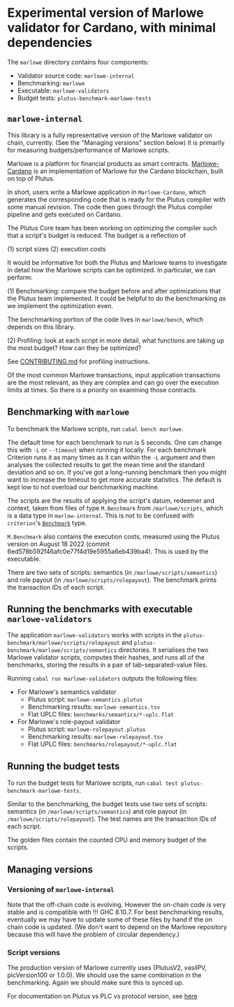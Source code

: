 # Experimental version of Marlowe validator for Cardano, with minimal dependencies

The `marlowe` directory contains four components:

- Validator source code: `marlowe-internal`
- Benchmarking: `marlowe`
- Executable: `marlowe-validators`
- Budget tests: `plutus-benchmark-marlowe-tests`

## `marlowe-internal`

This library is a fully representative version of the Marlowe validator on chain, currently. (See the "Managing versions" section below) It is primarily for measuring budgets/performance of Marlowe scripts. 

Marlowe is a platform for financial products as smart contracts. [Marlowe-Cardano](https://github.com/input-output-hk/marlowe-cardano) is an implementation of Marlowe for the Cardano blockchain, built on top of Plutus.

In short, users write a Marlowe application in `Marlowe-Cardano`, which generates the corresponding code that is ready for the Plutus compiler with some manual revision. The code then goes through the Plutus compiler pipeline and gets executed on Cardano.

The Plutus Core team has been working on optimizing the compiler such that a script's budget is reduced. The budget is a reflection of

(1) script sizes
(2) execution costs

It would be informative for both the Plutus and Marlowe teams to investigate in detail how the Marlowe scripts can be optimized. In particular, we can perform:

(1) Benchmarking: compare the budget before and after optimizations that the Plutus team implemented. It could be helpful to do the benchmarking *as* we implement the optimization even.

The benchmarking portion of the code lives in `marlowe/bench`, which depends on this library.

(2) Profiling: look at each script in more detail, what functions are taking up the most budget? How can they be optimized?

See [CONTRIBUTING.md](https://github.com/IntersectMBO/plutus/blob/master/CONTRIBUTING.adoc#how-to-build-the-code-with-profiling) for profiling instructions.

Of the most common Marlowe transactions, input application transactions are the most relevant, as they are complex and can go over the execution limits at times. So there is a priority on examining those contracts.

## Benchmarking with `marlowe`

To benchmark the Marlowe scripts, run `cabal bench marlowe`. 

The default time for each benchmark to run is 5 seconds. One can change this with `-L` or `--timeout` when running it locally. For each benchmark Criterion runs it as many times as it can within the `-L` argument and then analyses the collected results to get the mean time and the standard deviation and so on. If you've got a long-running benchmark then you might want to increase the timeout to get more accurate statistics. The default is kept low to not overload our benchmarking machine.

The scripts are the results of applying the script's datum, redeemer and context, taken from files of type `M.Benchmark` from `/marlowe/scripts`, which is a data type in `marlow-internal`. This is not to be confused with `criterion`'s [`Benchmark`](https://hackage.haskell.org/package/criterion-measurement-0.2.1.0/docs/Criterion-Measurement-Types.html#t:Benchmark) type. 

`M.Benchmark` also contains the execution costs, measured using the Plutus version on August 18 2022 (commit 6ed578b592f46afc0e77f4d19e5955a6eb439ba4). This is used by the executable.

There are two sets of scripts: semantics (in `/marlowe/scripts/semantics`) and role payout (in `/marlowe/scripts/rolepayout`). The benchmark prints the transaction IDs of each script. 

## Running the benchmarks with executable `marlowe-validators`

The application `marlowe-validators` works with scripts in the `plutus-benchmark/marlowe/scripts/rolepayout` and `plutus-benchmark/marlowe/scripts/semantics` directories. It serialises the two Marlowe validator scripts, computes their hashes, and runs all of the benchmarks, storing the results in a pair of tab-separated-value files.

Running `cabal run marlowe-validators` outputs the following files:

- For Marlowe's semantics validator
    - Plutus script: `marlowe-semantics.plutus`
    - Benchmarking results: `marlowe-semantics.tsv`   
    - Flat UPLC files: `benchmarks/semantics/*-uplc.flat`
- For Marlowe's role-payout validator
    - Plutus script: `marlowe-rolepayout.plutus`
    - Benchmarking results: `marlowe-rolepayout.tsv`   
    - Flat UPLC files: `benchmarks/rolepayout/*-uplc.flat`

## Running the budget tests

To run the budget tests for Marlowe scripts, run `cabal test plutus-benchmark-marlowe-tests`. 

Similar to the benchmarking, the budget tests use two sets of scripts: semantics (in `/marlowe/scripts/semantics`) and role payout (in `/marlowe/scripts/rolepayout`). The test names are the transaction IDs of each script.

The golden files contain the counted CPU and memory budget of the scripts.

## Managing versions

### Versioning of `marlowe-internal`

Note that the off-chain code is evolving. However the on-chain code is very stable and is compatible with !!! GHC 8.10.7. For best benchmarking results, eventually we may have to update some of these files by hand if the on chain code is updated. (We don't want to depend on the Marlowe repository because this will have the problem of circular dependency.)

### Script versions

The production version of Marlowe currently uses (PlutusV2, vasilPV, plcVersion100 or 1.0.0). We should use the same combination in the benchmarking. Again we should make sure this is synced up.

For documentation on Plutus vs PLC vs protocol version, see [here](https://github.com/IntersectMBO/plutus/blob/master/plutus-ledger-api/src/PlutusLedgerApi/Common/Versions.hs)
